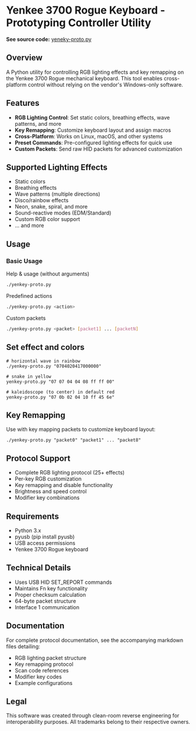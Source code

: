 # Yenkee 3700 Rogue Keyboard - Prototyping Controller Utility

**See source code:** [yeneky-proto.py](/src/yenkey-proto.py)

## Overview

A Python utility for controlling RGB lighting effects and key remapping on the Yenkee 3700 Rogue mechanical keyboard. This tool enables cross-platform control without relying on the vendor's Windows-only software.

## Features

- **RGB Lighting Control**: Set static colors, breathing effects, wave patterns, and more
- **Key Remapping**: Customize keyboard layout and assign macros
- **Cross-Platform**: Works on Linux, macOS, and other systems
- **Preset Commands**: Pre-configured lighting effects for quick use
- **Custom Packets**: Send raw HID packets for advanced customization

## Supported Lighting Effects

- Static colors
- Breathing effects  
- Wave patterns (multiple directions)
- Disco/rainbow effects
- Neon, snake, spiral, and more
- Sound-reactive modes (EDM/Standard)
- Custom RGB color support
- ... and more

## Usage

### Basic Usage

Help & usage (without arguments)
```bash
./yenkey-proto.py
```

Predefined actions
```bash
./yenkey-proto.py <action>
```

Custom packets
```bash
./yenkey-proto.py <packet> [packet1] ... [packetN]
```

## Set effect and colors

```
# horizontal wave in rainbow
./yenkey-proto.py "0704020417000000"

# snake in yellow
yenkey-proto.py "07 07 04 04 08 ff ff 00"

# kaleidoscope (to center) in default red
yenkey-proto.py "07 0b 02 04 10 ff 45 6e"
```

## Key Remapping

Use with key mapping packets to customize keyboard layout:

`./yenkey-proto.py "packet0" "packet1" ... "packet8"`

## Protocol Support
- Complete RGB lighting protocol (25+ effects)
- Per-key RGB customization
- Key remapping and disable functionality
- Brightness and speed control
- Modifier key combinations

## Requirements
- Python 3.x
- pyusb (pip install pyusb)
- USB access permissions
- Yenkee 3700 Rogue keyboard

## Technical Details
- Uses USB HID SET_REPORT commands
- Maintains Fn key functionality
- Proper checksum calculation
- 64-byte packet structure
- Interface 1 communication

## Documentation

For complete protocol documentation, see the accompanying markdown files detailing:
- RGB lighting packet structure
- Key remapping protocol
- Scan code references
- Modifier key codes
- Example configurations

## Legal

This software was created through clean-room reverse engineering for interoperability purposes. All trademarks belong to their respective owners.
